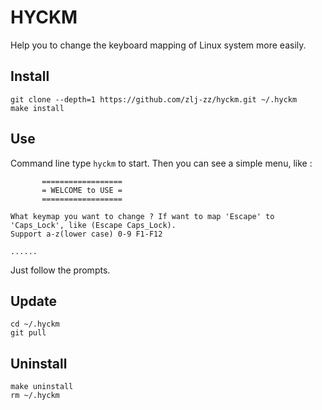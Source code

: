 # HYCKM

Help you to change the keyboard mapping of Linux system more easily.

## Install

```shell
git clone --depth=1 https://github.com/zlj-zz/hyckm.git ~/.hyckm
make install
```

## Use

Command line type `hyckm` to start. Then you can see a simple menu, like :

```
       ==================
       = WELCOME to USE =
       ==================

What keymap you want to change ? If want to map 'Escape' to 'Caps_Lock', like (Escape Caps_Lock).
Support a-z(lower case) 0-9 F1-F12

......
```

Just follow the prompts.

## Update

```shell
cd ~/.hyckm
git pull
```

## Uninstall

```shell
make uninstall
rm ~/.hyckm
```


